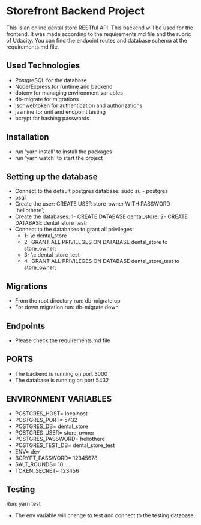 # Storefront Backend Project
This is an online dental store RESTful API. This backend will be used for the frontend.
It was made according to the requirements.md file and the rubric of Udacity. You can find the endpoint routes and database schema at the requirements.md file.
## Used Technologies
- PostgreSQL for the database
- Node/Express for runtime and backend
- dotenv for managing environment variables
- db-migrate for migrations
- jsonwebtoken for authentication and authorizations
- jasmine for unit and endpoint testing
- bcrypt for hashing passwords

## Installation
- run 'yarn install' to install the packages
- run 'yarn watch' to start the project

## Setting up the database

- Connect to the default postgres database: sudo su - postgres
- psql
- Create the user: CREATE USER store_owner WITH PASSWORD 'hellothere';
- Create the databases: 1- CREATE DATABASE dental_store; 2- CREATE DATABASE dental_store_test;
- Connect to the databases to grant all privileges: 
   * 1- \c dental_store 
   * 2- GRANT ALL PRIVILEGES ON DATABASE dental_store to store_owner; 
   * 3- \c dental_store_test 
   * 4- GRANT ALL PRIVILEGES ON DATABASE dental_store_test to store_owner;

## Migrations 
- From the root directory run:  db-migrate up
- For down migration run: db-migrate down


## Endpoints
- Please check the requirements.md file


## PORTS
- The backend is running on port 3000
- The database is running on port 5432

## ENVIRONMENT VARIABLES

- POSTGRES_HOST= localhost
- POSTGRES_PORT= 5432
- POSTGRES_DB= dental_store
- POSTGRES_USER= store_owner
- POSTGRES_PASSWORD= hellothere
- POSTGRES_TEST_DB= dental_store_test
- ENV= dev
- BCRYPT_PASSWORD= 12345678
- SALT_ROUNDS= 10
- TOKEN_SECRET= 123456

## Testing
Run: yarn test 
- The env variable will change to test and connect to the testing database.
